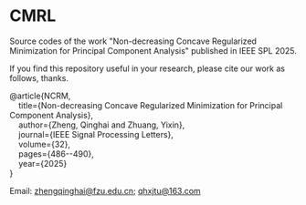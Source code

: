 # CMRL
Source codes of the work "Non-decreasing Concave Regularized Minimization for Principal Component Analysis" published in IEEE SPL 2025.

If you find this repository useful in your research, please cite our work as follows, thanks.

@article\{NCRM,<br/>
      &nbsp;&nbsp;&nbsp;&nbsp;title=\{Non-decreasing Concave Regularized Minimization for Principal Component Analysis\},<br/>
      &nbsp;&nbsp;&nbsp;&nbsp;author=\{Zheng, Qinghai and Zhuang, Yixin\},<br/>
      &nbsp;&nbsp;&nbsp;&nbsp;journal=\{IEEE Signal Processing Letters\},<br/>
      &nbsp;&nbsp;&nbsp;&nbsp;volume={32},<br/>
      &nbsp;&nbsp;&nbsp;&nbsp;pages=\{486--490\},<br/>
      &nbsp;&nbsp;&nbsp;&nbsp;year=\{2025\}<br/>
\}<br/>

Email: zhengqinghai@fzu.edu.cn; qhxjtu@163.com


